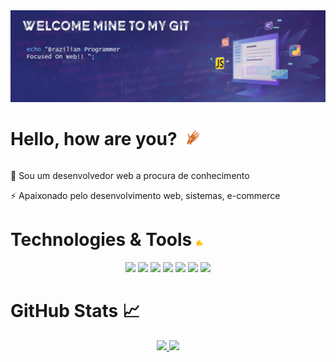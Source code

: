 <img src="https://raw.githubusercontent.com/Joao4584/Joao4584/main/readme_heade.jpg">

<h1 style="display: inline-block;">Hello, how are you? <img src="https://raw.githubusercontent.com/Joao4584/Joao4584/main/mao-imagem-animada.gif" width="30px"></h1>
<p>🧠 Sou um desenvolvedor web a procura de conhecimento</p>
<p>⚡ Apaixonado pelo desenvolvimento web, sistemas, e-commerce</p>

<h1>Technologies & Tools <img src="https://raw.githubusercontent.com/Joao4584/Joao4584/main/fire-77.gif" width="10px" height="10px"></h1>
<div align="center">
<img src="https://img.shields.io/badge/JavaScript-F7DF1E?style=for-the-badge&logo=javascript&logoColor=black">
<img src="https://img.shields.io/badge/HTML5-E34F26?style=for-the-badge&logo=html5&logoColor=white">
<img src="https://img.shields.io/badge/CSS3-1572B6?style=for-the-badge&logo=css3&logoColor=white">
<img src="https://img.shields.io/badge/PHP-777BB4?style=for-the-badge&logo=php&logoColor=white">
<img src="https://img.shields.io/badge/React_js-20232A?style=for-the-badge&logo=react&logoColor=61DAFB">
<img src="https://img.shields.io/badge/jQuery-0769AD?style=for-the-badge&logo=jquery&logoColor=white">
<img src="https://img.shields.io/badge/MySQL-00000F?style=for-the-badge&logo=mysql&logoColor=white">
</div>
<h1>GitHub Stats 📈</h1>
<div align="center">
  <a href="https://github.com/Joao4584">
  <img height="130em" src="https://github-readme-stats.vercel.app/api?username=Joao4584&show_icons=true&theme=shades-of-purple&include_all_commits=true&count_private=true"/>
  <img height="130em" src="https://github-readme-stats.vercel.app/api/top-langs/?username=Joao4584&layout=compact&langs_count=7&theme=shades-of-purple"/>
</div>

<!--
**Joao4584/Joao4584** is a ✨ _special_ ✨ repository because its `README.md` (this file) appears on your GitHub profile.

Here are some ideas to get you started:

- 🔭 I’m currently working on ...
- 🌱 I’m currently learning ...
- 👯 I’m looking to collaborate on ...
- 🤔 I’m looking for hel with ...
- 💬 Ask me about ...
- 📫 How to reach me: ...
- 😄 Pronouns: ...
- ⚡ Fun fact: ...
-->
